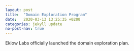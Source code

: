 ```yaml
---
layout: post
title:  "Domain Exploration Program"
date:   2020-03-13 13:25:35 +0200
categories: jekyll update
no-post-nav: true
---
```


Eklow Labs officially launched the domain exploration plan.
